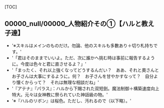 # 

[TOC]

## 00000_null/00000_人物紹介その①【ハルと教え子達】

- '※スキルはメインのものだけ。勿論、他のスキルも多數あり＋切り札持ちです。'
- '「君はそのままでいいよ。ただ、次に誰かへ挑む時は事前に報告するように。今度は色々と君に直させるよ？」'
- '「まったく、それ以上強くなってどうするんだい？　ああ、それと奧さんとお子さんは大事にするように。何？　お子さんを甘やかすなって？　自分より懐くからって？　それは無理な相談だね」'
- '『アテナ』『パラス』：ハルから下賜された双短劍。魔法制御＋構築速度向上特大。元々は女神教に祭られていた神話級の物。'
- '※『ハルのリボン』は桜色。ただし、汚れるので（以下略）。'
